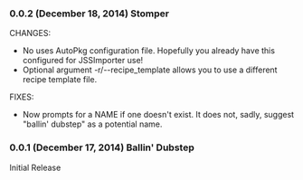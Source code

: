 ### 0.0.2 (December 18, 2014) Stomper

CHANGES:
- No uses AutoPkg configuration file. Hopefully you already have this configured for JSSImporter use!
- Optional argument -r/--recipe_template allows you to use a different recipe template file.

FIXES:
- Now prompts for a NAME if one doesn't exist. It does not, sadly, suggest "ballin' dubstep" as a potential name. 

### 0.0.1 (December 17, 2014) Ballin' Dubstep

Initial Release
